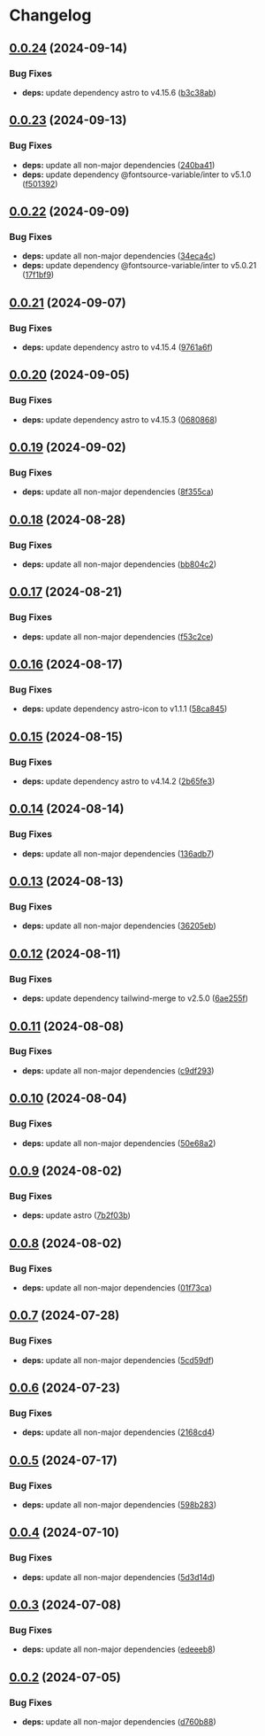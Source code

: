 # Changelog

## [0.0.24](https://github.com/ShoGinn/k2aerospace.org/compare/v0.0.23...v0.0.24) (2024-09-14)


### Bug Fixes

* **deps:** update dependency astro to v4.15.6 ([b3c38ab](https://github.com/ShoGinn/k2aerospace.org/commit/b3c38ab47770fd8278d9869870c6ec015cfc3a4d))

## [0.0.23](https://github.com/ShoGinn/k2aerospace.org/compare/v0.0.22...v0.0.23) (2024-09-13)


### Bug Fixes

* **deps:** update all non-major dependencies ([240ba41](https://github.com/ShoGinn/k2aerospace.org/commit/240ba416e3de3f585d5639562c6b5544c2eb681f))
* **deps:** update dependency @fontsource-variable/inter to v5.1.0 ([f501392](https://github.com/ShoGinn/k2aerospace.org/commit/f50139274f1bd56b7115aa858a406cac50f5b427))

## [0.0.22](https://github.com/ShoGinn/k2aerospace.org/compare/v0.0.21...v0.0.22) (2024-09-09)


### Bug Fixes

* **deps:** update all non-major dependencies ([34eca4c](https://github.com/ShoGinn/k2aerospace.org/commit/34eca4c81b56f60fa669f404a4ad73a92d824c22))
* **deps:** update dependency @fontsource-variable/inter to v5.0.21 ([17f1bf9](https://github.com/ShoGinn/k2aerospace.org/commit/17f1bf9065eb611bdbf4205116f06853612ece63))

## [0.0.21](https://github.com/ShoGinn/k2aerospace.org/compare/v0.0.20...v0.0.21) (2024-09-07)


### Bug Fixes

* **deps:** update dependency astro to v4.15.4 ([9761a6f](https://github.com/ShoGinn/k2aerospace.org/commit/9761a6f8b57ec42afc53608731a2cd79fd8ec7c0))

## [0.0.20](https://github.com/ShoGinn/k2aerospace.org/compare/v0.0.19...v0.0.20) (2024-09-05)


### Bug Fixes

* **deps:** update dependency astro to v4.15.3 ([0680868](https://github.com/ShoGinn/k2aerospace.org/commit/0680868253a428f566a114f89a967303529ed32a))

## [0.0.19](https://github.com/ShoGinn/k2aerospace.org/compare/v0.0.18...v0.0.19) (2024-09-02)


### Bug Fixes

* **deps:** update all non-major dependencies ([8f355ca](https://github.com/ShoGinn/k2aerospace.org/commit/8f355ca65704938923ac1023149f46e8d87170c0))

## [0.0.18](https://github.com/ShoGinn/k2aerospace.org/compare/v0.0.17...v0.0.18) (2024-08-28)


### Bug Fixes

* **deps:** update all non-major dependencies ([bb804c2](https://github.com/ShoGinn/k2aerospace.org/commit/bb804c2dfb2b45db6c59e291f87f653d712555ce))

## [0.0.17](https://github.com/ShoGinn/k2aerospace.org/compare/v0.0.16...v0.0.17) (2024-08-21)


### Bug Fixes

* **deps:** update all non-major dependencies ([f53c2ce](https://github.com/ShoGinn/k2aerospace.org/commit/f53c2ceae9d1c6f804a1d2ba294db97a519801ee))

## [0.0.16](https://github.com/ShoGinn/k2aerospace.org/compare/v0.0.15...v0.0.16) (2024-08-17)


### Bug Fixes

* **deps:** update dependency astro-icon to v1.1.1 ([58ca845](https://github.com/ShoGinn/k2aerospace.org/commit/58ca845e7ab994cbc79732eff3bebd75fcd8b9cc))

## [0.0.15](https://github.com/ShoGinn/k2aerospace.org/compare/v0.0.14...v0.0.15) (2024-08-15)


### Bug Fixes

* **deps:** update dependency astro to v4.14.2 ([2b65fe3](https://github.com/ShoGinn/k2aerospace.org/commit/2b65fe383adf13d06f4fb70f41b85e6bfefa0afb))

## [0.0.14](https://github.com/ShoGinn/k2aerospace.org/compare/v0.0.13...v0.0.14) (2024-08-14)


### Bug Fixes

* **deps:** update all non-major dependencies ([136adb7](https://github.com/ShoGinn/k2aerospace.org/commit/136adb7181cf77839f8a44ec834b8276007c3cc8))

## [0.0.13](https://github.com/ShoGinn/k2aerospace.org/compare/v0.0.12...v0.0.13) (2024-08-13)


### Bug Fixes

* **deps:** update all non-major dependencies ([36205eb](https://github.com/ShoGinn/k2aerospace.org/commit/36205eb24f6c5906b188b523a8c99f426c1abd72))

## [0.0.12](https://github.com/ShoGinn/k2aerospace.org/compare/v0.0.11...v0.0.12) (2024-08-11)


### Bug Fixes

* **deps:** update dependency tailwind-merge to v2.5.0 ([6ae255f](https://github.com/ShoGinn/k2aerospace.org/commit/6ae255f98010a8e4f59d900f47913ea53fb50ab4))

## [0.0.11](https://github.com/ShoGinn/k2aerospace.org/compare/v0.0.10...v0.0.11) (2024-08-08)


### Bug Fixes

* **deps:** update all non-major dependencies ([c9df293](https://github.com/ShoGinn/k2aerospace.org/commit/c9df29369cc6679fead96eaa80b8bfd2941ce192))

## [0.0.10](https://github.com/ShoGinn/k2aerospace.org/compare/v0.0.9...v0.0.10) (2024-08-04)


### Bug Fixes

* **deps:** update all non-major dependencies ([50e68a2](https://github.com/ShoGinn/k2aerospace.org/commit/50e68a218941b44184cd42b6cb401631537d17ed))

## [0.0.9](https://github.com/ShoGinn/k2aerospace.org/compare/v0.0.8...v0.0.9) (2024-08-02)


### Bug Fixes

* **deps:** update astro ([7b2f03b](https://github.com/ShoGinn/k2aerospace.org/commit/7b2f03bf00c17d0af71f9ef8845d4aa359744e0e))

## [0.0.8](https://github.com/ShoGinn/k2aerospace.org/compare/v0.0.7...v0.0.8) (2024-08-02)

### Bug Fixes

- **deps:** update all non-major dependencies ([01f73ca](https://github.com/ShoGinn/k2aerospace.org/commit/01f73cae9819f677862ac583ba99bd7e5dece4da))

## [0.0.7](https://github.com/ShoGinn/k2aerospace.org/compare/v0.0.6...v0.0.7) (2024-07-28)

### Bug Fixes

- **deps:** update all non-major dependencies ([5cd59df](https://github.com/ShoGinn/k2aerospace.org/commit/5cd59dfd9c0a2c98fa2c79002be8b25c808aa79f))

## [0.0.6](https://github.com/ShoGinn/k2aerospace.org/compare/v0.0.5...v0.0.6) (2024-07-23)

### Bug Fixes

- **deps:** update all non-major dependencies ([2168cd4](https://github.com/ShoGinn/k2aerospace.org/commit/2168cd40457b7bb593fb4760a7c001833ae308fd))

## [0.0.5](https://github.com/ShoGinn/k2aerospace.org/compare/v0.0.4...v0.0.5) (2024-07-17)

### Bug Fixes

- **deps:** update all non-major dependencies ([598b283](https://github.com/ShoGinn/k2aerospace.org/commit/598b2834ace0f54466f61a42f8ebce34592754a9))

## [0.0.4](https://github.com/ShoGinn/k2aerospace.org/compare/v0.0.3...v0.0.4) (2024-07-10)

### Bug Fixes

- **deps:** update all non-major dependencies ([5d3d14d](https://github.com/ShoGinn/k2aerospace.org/commit/5d3d14d9dd068f16e45195ad14ee53671dd4b5ad))

## [0.0.3](https://github.com/ShoGinn/k2aerospace.org/compare/v0.0.2...v0.0.3) (2024-07-08)

### Bug Fixes

- **deps:** update all non-major dependencies ([edeeeb8](https://github.com/ShoGinn/k2aerospace.org/commit/edeeeb8188bc286f3875df76e51bac7da69b48fd))

## [0.0.2](https://github.com/ShoGinn/k2aerospace.org/compare/v0.0.1...v0.0.2) (2024-07-05)

### Bug Fixes

- **deps:** update all non-major dependencies ([d760b88](https://github.com/ShoGinn/k2aerospace.org/commit/d760b88bc1af31ce8cbaa3fe28fd870791a03af5))
